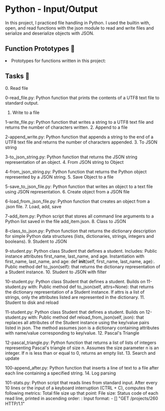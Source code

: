<h1>Python - Input/Output</h1>
<p>In this project, I practiced file handling in Python. I used the builtin with, open, and read functions with the json module to read and write files and serialize and deserialize objects with JSON.</p>

<h2>Function Prototypes 💾</h2>
<li>Prototypes for functions written in this project:</li>

<h2>Tasks 📃</h2>
0. Read file

0-read_file.py: Python function that prints the contents of a UTF8 text file to standard output.
1. Write to a file

1-write_file.py: Python function that writes a string to a UTF8 text file and returns the number of characters written.
2. Append to a file

2-append_write.py: Python function that appends a string to the end of a UTF8 text file and returns the number of characters appended.
3. To JSON string

3-to_json_string.py: Python function that returns the JSON string representation of an object.
4. From JSON string to Object

4-from_json_string.py: Python function that returns the Python object represented by a JSON string.
5. Save Object to a file

5-save_to_json_file.py: Python function that writes an object to a text file using JSON representation.
6. Create object from a JSON file

6-load_from_json_file.py: Python function that creates an object from a .json file.
7. Load, add, save

7-add_item.py: Python script that stores all command line arguments to a Python list saved in the file add_item.json.
8. Class to JSON

8-class_to_json.py: Python function that returns the dictionary description for simple Python data structures (lists, dictionaries, strings, integers and booleans).
9. Student to JSON

9-student.py: Python class Student that defines a student. Includes:
Public instance attributes first_name, last_name, and age.
Instantiation with first_name, last_name, and age: def __init__(self, first_name, last_name, age):.
Public method def to_json(self): that returns the dictionary representation of a Student instance.
10. Student to JSON with filter

10-student.py: Python class Student that defines a student. Builds on 11-student.py with:
Public method def to_json(self, attrs=None): that returns the dictionary representation of a Student instance.
If attrs is a list of strings, only the attributes listed are represented in the dictionary.
11. Student to disk and reload

11-student.py: Python class Student that defines a student. Builds on 12-student.py with:
Public method def reload_from_json(self, json): that replaces all attributes of the Student instance using the key/value pairs listed in json.
The method assumes json is a dictionary containing attributes with name/value corresponding to key/value.
12. Pascal's Triangle

12-pascal_triangle.py: Python function that returns a list of lists of integers representing Pascal's triangle of size n.
Assumes the size parameter n is an integer.
If n is less than or equal to 0, returns an empty list.
13. Search and update

100-append_after.py: Python function that inserts a line of text to a file after each line containing a specified string.
14. Log parsing

101-stats.py: Python script that reads lines from standard input. After every 10 lines or the input of a keyboard interruption (CTRL + C), computes the following metrics:
Total file size up that point: File size: <total size>
Status code of each read line, printed in ascending order: <status code>: <number>
Input format: <IP Address> - [<date>] "GET /projects/260 HTTP/1.1" <status code> <file size>
